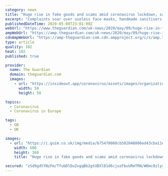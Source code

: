 ```yaml
---
category: news
title: "Huge rise in fake goods and scams amid coronavirus lockdown, say UK councils"
excerpt: "Complaints soar over useless face masks, handmade sanitisers and school meal scams"
publishedDateTime: 2020-05-08T23:01:00Z
webUrl: "https://www.theguardian.com/uk-news/2020/may/09/huge-rise-in-fake-goods-and-scams-amid-coronavirus-lockdown-say-uk-councils"
ampWebUrl: "https://amp.theguardian.com/uk-news/2020/may/09/huge-rise-in-fake-goods-and-scams-amid-coronavirus-lockdown-say-uk-councils"
cdnAmpWebUrl: "https://amp-theguardian-com.cdn.ampproject.org/c/s/amp.theguardian.com/uk-news/2020/may/09/huge-rise-in-fake-goods-and-scams-amid-coronavirus-lockdown-say-uk-councils"
type: article
quality: 102
heat: 102
published: true

provider:
  name: The Guardian
  domain: theguardian.com
  images:
    - url: "https://insideout.app/coronavirus/assets/images/organizations/theguardian.com-50x50.jpg"
      width: 50
      height: 50

topics:
  - Coronavirus
  - Coronavirus in Europe

tags:
  - GB
  - UK

images:
  - url: "https://i.guim.co.uk/img/media/b75470060cb502048806ed43cba11e9b4336569f/0_0_7000_4200/master/7000.jpg?width=300&quality=45&auto=format&fit=max&dpr=2&s=618e044018b7cb497107ccd50833c0d3"
    width: 600
    height: 360
    title: "Huge rise in fake goods and scams amid coronavirus lockdown, say UK councils"

secured: "zSd9gdtYNzFm/TfubDlDuZxgqBb2gtUBXlD1d6cjuzFbuURmTRN/WOmc0zlyymcTFHpJxo5ENyhW7lv0VrPlDEfHYVsUX81hKX+Reo6gVHyFv3F1on9iEByaT4mA5FrBmRs5L7fcTgeZd6y4k8dwzHkCKAT6kphclj1iHZbK0lYiK7DwmIreu1mRt3juTZLKK29pLjp4Omx9eI6JxT/NAkmfE7P+8AUhkH8lC/CLsJdgFowEnAYnAKH++SFdqYDWlx55yxszc49y6lFKHh740LMXC3KVzC48kuUvgmeiAK+Z0ohAP2tOxkq4uEpVH04FEEH+OYic7IKbEkSl/suRNA4tEptm5/JpfjHelM2dNd1i9VfoE1rgJtqttiqcru8paNwtPgIv9xvLD7SFzjW9zwM8Mp+E67CMBvglcznLtSI6JBUdV2qP8zO4Yvrz2HUFbsU0jy0Mpys5XImVYlsjJ/f8MVpC5JBNQMDoav6JMmI=;7qmC6/fkJT1FIaFsyQmdgA=="
---
```


